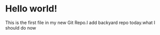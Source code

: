 <!DOCTYPE html>
<html>
<head>
<title>Hello World!</title>
</head>
<body>

<h1>Hello world!</h1>
<p>This is the first file in my new Git Repo.I add backyard repo today.what I should do now</p>

</body>
</html> 
